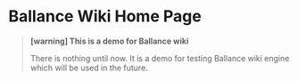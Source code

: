 # Ballance Wiki Home Page

> **[warning] This is a demo for Ballance wiki**
>
> There is nothing until now. It is a demo for testing Ballance wiki engine which will be used in the future.
